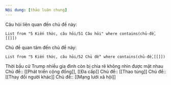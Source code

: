 ```yaml
---
Nội dung: [thảo luận chung]
---
```


Câu hỏi liên quan đến chủ đề này:
```dataview
List from "5 Kiến thức, câu hỏi/51 Câu hỏi" where contains(chủ-đề,[[]]) 
```

Chủ đề quan tâm đến chủ đề này:
```dataview
List from "5 Kiến thức, câu hỏi/52 Chủ đề" where contains(chủ-đề,[[]]) 
```

Thời bầu cử Trump nhiều gia đình còn bị chia rẽ không nhìn được mặt nhau
Chủ đề:: [[Phát triển cộng đồng]], [[Đa cấp]] 
Chủ đề:: [[Thao túng]]
Chủ đề:: [[Thay đổi người khác]]
Chủ đề:: [[Mạng lưới xã hội]]


